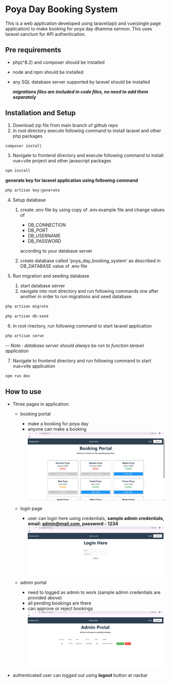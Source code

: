# Poya Day Booking System

This is a web application developed using laravel(api) and vue(single page application) to make booking for poya day dhamma sermon. This uses laravel sanctum for API authentication.   

## Pre requirements 
- php(^8.2) and composer should be installed
- node and npm should be installed
- any SQL database server supported by laravel should be installed
  
  ***migrations files are included in code files, no need to add them separately***    

## Installation and Setup

1. Download zip file from main branch of github repo 
2. In root directory execute following command to install laravel and other php packages 

```bash
composer install
```
3. Navigate to frontend directory and execute following command to install vue+vite project and other javascript packages 
```bash
npm install
```
   **generate key for laravel application using following command**
```bash
php artisan key:generate
```
4. Setup database
   1. create .env file by using copy of .env.example file and change values of 

         - DB_CONNECTION
         - DB_PORT
         - DB_USERNAME
         - DB_PASSWORD
     
       according to your database server
   2. create database called 'poya_day_booking_system' as described in DB_DATABASE value of .env file

5. Run migration and seeding database
   1. start database server
   2. navigate into root directory and run following commands one after another in order to run migrations and seed database
```bash
php artisan migrate
```
```bash
php artisan db:seed
```
6. In root rirectory, run following command to start laravel application 
```bash
php artisan serve
```
 -- *Note : database server should always be run to function laravel application*

7. Navigate to frontend directory and run following command to start vue+vite application 
```bash
npm run dev
```

## How to use
- Three pages in application:
  - booking portal 
      - make a booking for poya day
      - anyone can make a booking
      ![alt text](https://github.com/ShanGemunu/poya-day-booking-system/blob/main/readme-images/booking_protal.png?raw=true)

  - login page
      -  user can login here using credentials, **sample admin credentials,  email: admin@mail.com, password - 1234**  
      ![alt text](https://github.com/ShanGemunu/poya-day-booking-system/blob/main/readme-images/login_page.png?raw=true)

  - admin portal  
      -  need to logged as admin to work (sample admin credentials are provided above)
      -  all pending bookings are there
      -  can approve or reject bookings
      ![alt text](https://github.com/ShanGemunu/poya-day-booking-system/blob/main/readme-images/admin_protal.png?raw=true)

- authenticated user can logged out using **logout** button at navbar
   
      


